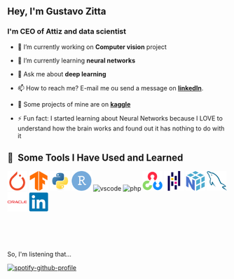 
## Hey, I'm Gustavo Zitta
### I'm CEO of Attiz and data scientist


- 🔭 I’m currently working on **Computer vision** project

- 🌱 I’m currently learning **neural networks**

- 💬 Ask me about **deep learning**

- 📫 How to reach me? E-mail me ou send a message on [**linkedln**](https://www.linkedin.com/in/gustavo-zitta-681706208/).

- 🥽 Some projects of mine are on [**kaggle**](https://www.kaggle.com/zittagustavo/code)

- ⚡ Fun fact: I started learning about Neural Networks because I LOVE to understand how the brain works and found out it has nothing to do with it 




<h2> 🚀 &nbsp;Some Tools I Have Used and Learned</h2>
<p align="left">
        
<img src="https://raw.githubusercontent.com/devicons/devicon/1119b9f84c0290e0f0b38982099a2bd027a48bf1/icons/pytorch/pytorch-original.svg" alt="php" width="45" height="45"/>        
<img src="https://raw.githubusercontent.com/devicons/devicon/1119b9f84c0290e0f0b38982099a2bd027a48bf1/icons/tensorflow/tensorflow-original.svg" alt="php" width="45" height="45"/>
<img src="https://raw.githubusercontent.com/devicons/devicon/1119b9f84c0290e0f0b38982099a2bd027a48bf1/icons/python/python-original.svg" alt="php" width="45"height="45"/>
<img src="https://raw.githubusercontent.com/devicons/devicon/1119b9f84c0290e0f0b38982099a2bd027a48bf1/icons/rstudio/rstudio-original.svg" alt="php" width="45" height="45"/>
<img src="https://cdn.jsdelivr.net/gh/devicons/devicon/icons/vscode/vscode-original.svg" alt="vscode" width="45" height="45"/>
<img src="https://cdn.jsdelivr.net/gh/devicons/devicon/icons/php/php-original.svg" alt="php" width="45" height="45"/>
<img src="https://raw.githubusercontent.com/devicons/devicon/1119b9f84c0290e0f0b38982099a2bd027a48bf1/icons/opencv/opencv-original.svg" alt="php" width="45" height="45"/>
<img src="https://raw.githubusercontent.com/devicons/devicon/1119b9f84c0290e0f0b38982099a2bd027a48bf1/icons/pandas/pandas-original.svg" alt="php" width="45" height="45"/>
<img src="https://raw.githubusercontent.com/devicons/devicon/1119b9f84c0290e0f0b38982099a2bd027a48bf1/icons/numpy/numpy-original.svg" alt="php" width="45" height="45"/>
<img src="https://raw.githubusercontent.com/devicons/devicon/1119b9f84c0290e0f0b38982099a2bd027a48bf1/icons/mysql/mysql-original.svg" alt="php" width="45" height="45"/>
<img src="https://raw.githubusercontent.com/devicons/devicon/1119b9f84c0290e0f0b38982099a2bd027a48bf1/icons/oracle/oracle-original.svg" alt="php" width="45" height="45"/>
<img src="https://raw.githubusercontent.com/devicons/devicon/1119b9f84c0290e0f0b38982099a2bd027a48bf1/icons/linkedin/linkedin-original.svg" alt="https://www.linkedin.com/in/gustavo-zitta-681706208/" width="45" height="45"/>
<br>        
<br>
        <br>        
<br>
        <br>        
<br>
So, I'm listening that...

        
[![spotify-github-profile](https://spotify-github-profile.vercel.app/api/view?uid=5ugrybhd6ehw86ny1tw2c6eas&cover_image=true&theme=compact&show_offline=false&background_color=121212&interchange=false)](https://github.com/kittinan/spotify-github-profile)
